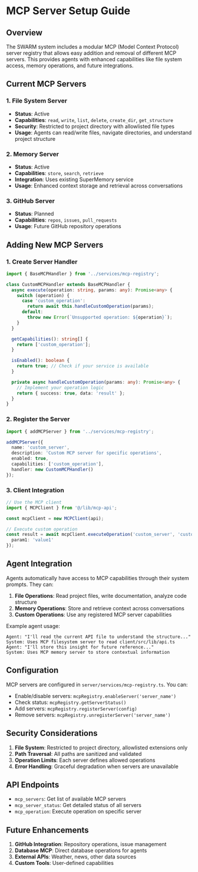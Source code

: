 # MCP Server Setup Guide

## Overview

The SWARM system includes a modular MCP (Model Context Protocol) server registry that allows easy addition and removal of different MCP servers. This provides agents with enhanced capabilities like file system access, memory operations, and future integrations.

## Current MCP Servers

### 1. File System Server
- **Status**: Active
- **Capabilities**: `read`, `write`, `list`, `delete`, `create_dir`, `get_structure`
- **Security**: Restricted to project directory with allowlisted file types
- **Usage**: Agents can read/write files, navigate directories, and understand project structure

### 2. Memory Server
- **Status**: Active
- **Capabilities**: `store`, `search`, `retrieve`
- **Integration**: Uses existing SuperMemory service
- **Usage**: Enhanced context storage and retrieval across conversations

### 3. GitHub Server
- **Status**: Planned
- **Capabilities**: `repos`, `issues`, `pull_requests`
- **Usage**: Future GitHub repository operations

## Adding New MCP Servers

### 1. Create Server Handler

```typescript
import { BaseMCPHandler } from '../services/mcp-registry';

class CustomMCPHandler extends BaseMCPHandler {
  async execute(operation: string, params: any): Promise<any> {
    switch (operation) {
      case 'custom_operation':
        return await this.handleCustomOperation(params);
      default:
        throw new Error(`Unsupported operation: ${operation}`);
    }
  }

  getCapabilities(): string[] {
    return ['custom_operation'];
  }

  isEnabled(): boolean {
    return true; // Check if your service is available
  }

  private async handleCustomOperation(params: any): Promise<any> {
    // Implement your operation logic
    return { success: true, data: 'result' };
  }
}
```

### 2. Register the Server

```typescript
import { addMCPServer } from '../services/mcp-registry';

addMCPServer({
  name: 'custom_server',
  description: 'Custom MCP server for specific operations',
  enabled: true,
  capabilities: ['custom_operation'],
  handler: new CustomMCPHandler()
});
```

### 3. Client Integration

```typescript
// Use the MCP client
import { MCPClient } from '@/lib/mcp-api';

const mcpClient = new MCPClient(api);

// Execute custom operation
const result = await mcpClient.executeOperation('custom_server', 'custom_operation', {
  param1: 'value1'
});
```

## Agent Integration

Agents automatically have access to MCP capabilities through their system prompts. They can:

1. **File Operations**: Read project files, write documentation, analyze code structure
2. **Memory Operations**: Store and retrieve context across conversations
3. **Custom Operations**: Use any registered MCP server capabilities

Example agent usage:
```
Agent: "I'll read the current API file to understand the structure..."
System: Uses MCP filesystem server to read client/src/lib/api.ts
Agent: "I'll store this insight for future reference..."
System: Uses MCP memory server to store contextual information
```

## Configuration

MCP servers are configured in `server/services/mcp-registry.ts`. You can:

- Enable/disable servers: `mcpRegistry.enableServer('server_name')`
- Check status: `mcpRegistry.getServerStatus()`
- Add servers: `mcpRegistry.registerServer(config)`
- Remove servers: `mcpRegistry.unregisterServer('server_name')`

## Security Considerations

1. **File System**: Restricted to project directory, allowlisted extensions only
2. **Path Traversal**: All paths are sanitized and validated
3. **Operation Limits**: Each server defines allowed operations
4. **Error Handling**: Graceful degradation when servers are unavailable

## API Endpoints

- `mcp_servers`: Get list of available MCP servers
- `mcp_server_status`: Get detailed status of all servers
- `mcp_operation`: Execute operation on specific server

## Future Enhancements

1. **GitHub Integration**: Repository operations, issue management
2. **Database MCP**: Direct database operations for agents
3. **External APIs**: Weather, news, other data sources
4. **Custom Tools**: User-defined capabilities